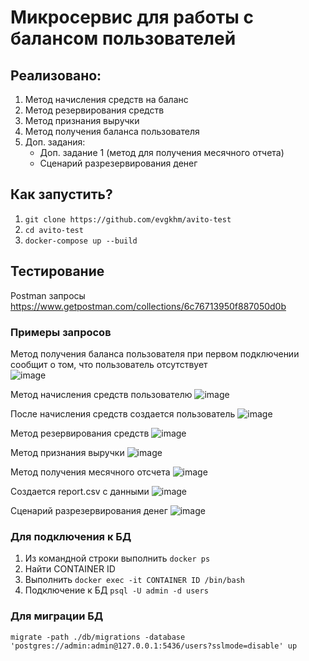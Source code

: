 # Микросервис для работы с балансом пользователей
## Реализовано:
1. Метод начисления средств на баланс
2. Метод резервирования средств
3. Метод признания выручки
4. Метод получения баланса пользователя
5. Доп. задания:
    - Доп. задание 1 (метод для получения месячного отчета)
    - Сценарий разрезервирования денег

## Как запустить?
1. `git clone https://github.com/evgkhm/avito-test`
2. `cd avito-test`
3. `docker-compose up --build`  

## Тестирование
Postman запросы
https://www.getpostman.com/collections/6c76713950f887050d0b

### Примеры запросов
Метод получения баланса пользователя при первом подключении сообщит о том, что пользователь отсутствует  
![image](https://user-images.githubusercontent.com/110117813/200485739-49d09784-19c7-4b3a-a6e0-546b69446bdd.png)

Метод начисления средств пользователю
![image](https://user-images.githubusercontent.com/110117813/200485869-265a0a38-c134-4be5-b804-23c980c3ad9a.png)

После начисления средств создается пользователь
![image](https://user-images.githubusercontent.com/110117813/200486013-d32bc55b-a06a-4a75-902a-cc545d91dd43.png)

Метод резервирования средств
![image](https://user-images.githubusercontent.com/110117813/200486301-a5518a68-f5fd-4fca-91f1-d254a0bcb095.png)

Метод признания выручки
![image](https://user-images.githubusercontent.com/110117813/200486427-dc44a251-d3e6-4631-942d-0d9ea5928d15.png)

Метод получения месячного отсчета 
![image](https://user-images.githubusercontent.com/110117813/200486587-d9018696-7f8a-4d5d-8a03-c7757563b69e.png)

Создается report.csv с данными
![image](https://user-images.githubusercontent.com/110117813/200488259-66a79c3d-a8f9-4b45-bb84-6cf2d99e103e.png)

Сценарий разрезервирования денег
![image](https://user-images.githubusercontent.com/110117813/200497194-c0ff6a0a-b889-49ed-8086-abfdb4520335.png)


### Для подключения к БД
1. Из командной строки выполнить `docker ps`
2. Найти CONTAINER ID
3. Выполнить `docker exec -it CONTAINER ID /bin/bash`
4. Подключение к БД `psql -U admin -d users`

### Для миграции БД
`migrate -path ./db/migrations -database 'postgres://admin:admin@127.0.0.1:5436/users?sslmode=disable' up`
